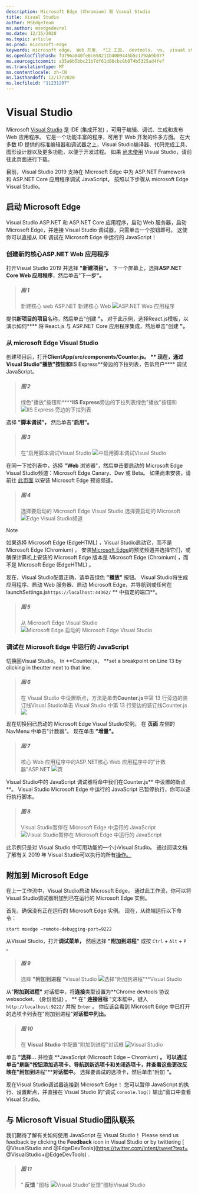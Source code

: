 ```yaml
---
description: Microsoft Edge (Chromium) 和 Visual Studio
title: Visual Studio
author: MSEdgeTeam
ms.author: msedgedevrel
ms.date: 12/15/2020
ms.topic: article
ms.prod: microsoft-edge
keywords: microsoft edge， Web 开发， f12 工具， devtools， vs， visual studio， 调试器
ms.openlocfilehash: f3796a040fe6c658211b4009445b5c179ab9b077
ms.sourcegitcommit: a35a6b5bbc21b7df61d08cbc6b074b5325ad4fef
ms.translationtype: MT
ms.contentlocale: zh-CN
ms.lasthandoff: 12/17/2020
ms.locfileid: "11231207"
---
```

# Visual Studio

Microsoft [Visual Studio](https://visualstudio.microsoft.com/vs/) 是 IDE (集成开发) ，可用于编辑、调试、生成和发布 Web 应用程序。 它是一个功能丰富的程序，可用于 Web 开发的许多方面。 在大多数 ID 提供的标准编辑器和调试器之上，Visual Studio编译器、代码完成工具、图形设计器以及更多功能，以便于开发过程。 如果 [尚未使用](https://visualstudio.microsoft.com/downloads/) Visual Studio，请前往此页面进行下载。

目前，Visual Studio 2019 支持在 Microsoft Edge 中为 ASP\.NET Framework 和 ASP\.NET Core 应用程序调试 JavaScript。 按照以下步骤从 microsoft Edge Visual Studio。

## 启动 Microsoft Edge
Visual Studio ASP\.NET 和 ASP\.NET Core 应用程序，启动 Web 服务器，启动 Microsoft Edge，并连接 Visual Studio 调试器，只需单击一个按钮即可。 这使你可以直接从 IDE 调试在 Microsoft Edge 中运行的 JavaScript！

### 创建新的核心ASP.NET Web 应用程序

打开Visual Studio 2019 并选择 **"新建项目"。** 下一个屏幕上，选择**ASP\.NET Core Web 应用程序**，然后单击"下一**步"。**

> ##### 图 1  
> 新建核心 web ASP.NET 新建核心 Web ![ ASP.NET Web 应用程序](./media/create-new-project.png)  

提供**新项目的项目**名称，然后单击"创建 **"。** 对于此示例，选择React.js模板，以演示如何**** 将 React.js 与 ASP.NET Core 应用程序集成，然后单击"创建 **"。**

### 从 microsoft Edge Visual Studio

创建项目后，打开**ClientApp/src/components/Counter.js。 ** 现在，通过Visual Studio"播放"按钮和**IIS Express**旁边的下拉列表，告诉用户**** 调试 JavaScript。 

> ##### 图 2  
> 绿色"播放"按钮和******IIS Express**旁边的下拉列表绿色"播放"按钮和 
> ![ IIS Express 旁边的下拉列表](./media/vs-dropdown.png)  

选择 **"脚本调试"，** 然后单击"**启用"。**

> ##### 图 3  
> 在"启用脚本调试Visual Studio ![ 中启用脚本调试Visual Studio](./media/enable-script-debugging.png)  

在同一下拉列表中，选择 **"Web** 浏览器"，然后单击要启动的 Microsoft Edge Visual Studio频道：Microsoft Edge Canary、Dev 或 Beta。 如果尚未安装，请前往 [此页面](https://www.microsoftedgeinsider.com/download) 以安装 Microsoft Edge 预览频道。

> ##### 图 4  
> 选择要启动的 Microsoft Edge Visual Studio 选择要启动的 Microsoft ![ Edge Visual Studio频道](./media/set-web-browser.png)  

> [!NOTE]
> 如果选择 Microsoft Edge (EdgeHTML) ，Visual Studio启动它，而不是 Microsoft Edge (Chromium) 。 安装[Microsoft Edge](https://www.microsoftedgeinsider.com/download)的预览频道并选择它们，或确保计算机上安装的 Microsoft Edge 版本是 Microsoft Edge (Chromium) ，而不是 Microsoft Edge (EdgeHTML) 。

现在，Visual Studio配置正确，请单击绿色 **"播放"** 按钮。 Visual Studio将生成应用程序、启动 Web 服务器、启动 Microsoft Edge，并导航到或任何在launchSettings.js`https://localhost:44362/` ** 中指定的端口**。

> ##### 图 5  
> 从 Microsoft Edge Visual Studio ![ Microsoft Edge 启动的 Microsoft Edge Visual Studio](./media/edge-launch.png)  

### 调试在 Microsoft Edge 中运行的 JavaScript

切换回Visual Studio。 In **Counter.js， **set a breakpoint on Line 13 by clicking in theutter next to that line.

> ##### 图 6
> 在 Visual Studio 中设置断点，方法是单击**Counter.js**中第 13 行旁边的装订线Visual Studio单击 Visual Studio 中第 13 行旁边的装订线Counter.js
> ![](./media/set-breakpoint.png)  

现在切换回已启动的 Microsoft Edge Visual Studio实例。 在 **页面** 左侧的 NavMenu 中单击"计数器"。 现在单击 **"增量"。**

> ##### 图 7
> 核心 Web 应用程序中的ASP.NET核心 Web 应用程序中的"计数器"ASP.NET ![ 页](./media/edge-counter.png)  

Visual Studio中的 JavaScript 调试器将命中我们在Counter.js** 中设置的断点 **。 Visual Studio Microsoft Edge 中运行的 JavaScript 已暂停执行，你可以逐行执行脚本。

> ##### 图 8
> Visual Studio暂停在 Microsoft Edge 中运行的 JavaScript ![ Visual Studio暂停在 Microsoft Edge 中运行的 JavaScript](./media/hit-breakpoint.png)  

此示例只是对 Visual Studio 中可用功能的一个小Visual Studio。 通过阅读文档了解有关 2019 年 Visual Studio可以执行的所有[操作。](/visualstudio/windows/?view=vs-2019&preserve-view=true)

## 附加到 Microsoft Edge
在上一工作流中，Visual Studio启动 Microsoft Edge。 通过此工作流，你可以将Visual Studio调试器附加到已在运行的 Microsoft Edge 实例。 

首先，确保没有正在运行的 Microsoft Edge 实例。 现在，从终端运行以下命令：

```console
start msedge –remote-debugging-port=9222
```

从Visual Studio，打开**调试菜单，** 然后选择 **"附加到进程"** 或按 `Ctrl`  +  `Alt`  +  `P` 。

> ##### 图 9
> 选择 **"附加到进程** "Visual Studio ![ 选择"附加到进程"**Visual Studio](./media/attach-to-process.png)  

从"**附加到进程"** 对话框中，将**连接**类型设置为**Chrome devtools 协议 websocket， (身份验证) 。 ** 在" **连接目标** "文本框中，键入 `http://localhost:9222/` 并按 `Enter` 。 你应该会看到 Microsoft Edge 中已打开的选项卡列表在"附加到进程"**对话框中列出。**

> ##### 图 10
> 在 **Visual Studio** 中配置"附加到进程"对话框 ![ Visual Studio](./media/attach-to-process-dialog.png)  

单击 **"选择...** 并检查 **JavaScript (Microsoft Edge – Chromium) **。 可以通过单击"刷新"按钮添加选项卡、导航到新选项卡和关闭选项卡，并查看这些更改反映在"附加到**进程"****对话框中。** 选择要调试的选项卡，然后单击"附加 **"。**

现在Visual Studio调试器连接到 Microsoft Edge！ 您可以暂停 JavaScript 的执行、设置断点，并直接在 Visual Studio 的"调试 `console.log()` 输出"窗口中查看Visual Studio。

## 与 Microsoft Visual Studio团队联系  

我们期待了解有关如何使用 JavaScript 在 Visual Studio！  Please send us feedback by clicking the **Feedback** icon in Visual Studio or by twittering [ @VisualStudio and @EdgeDevTools](https://twitter.com/intent/tweet?text= @VisualStudio+@EdgeDevTools) .  

> ##### 图 11
> " **反馈** "图标 ![ Visual Studio"反馈"图标Visual Studio](./media/feedback-icon.png)  
